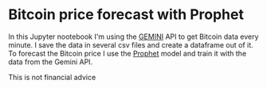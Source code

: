 # Bitcoin price forecast with Prophet

In this Jupyter nootebook I'm using the [GEMINI](https://www.gemini.com/eu) API to get Bitcoin data every minute. I save the data in several csv files and create a dataframe out of it. To forecast the Bitcoin price I use the [Prophet](https://facebook.github.io/prophet/) model and train it with the data from the Gemini API.

This is not financial advice
